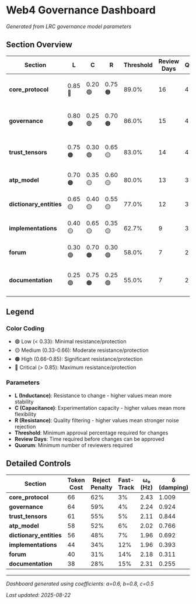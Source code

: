 # Web4 Governance Dashboard

*Generated from LRC governance model parameters*

## Section Overview

| Section | L | C | R | Threshold | Review Days | Quorum | Description |
|---------|---|---|---|-----------|-------------|--------|-------------|
| **core_protocol** | 0.85 🔴 | 0.20 🟢 | 0.75 🟠 | 89.0% | 16 | 4 | Core LCT mechanics and protocol specifications |
| **governance** | 0.80 🟠 | 0.25 🟢 | 0.70 🟠 | 86.0% | 15 | 4 | LRC governance model and framework |
| **trust_tensors** | 0.75 🟠 | 0.30 🟢 | 0.65 🟡 | 83.0% | 14 | 4 | T3 and V3 tensor definitions and calculations |
| **atp_model** | 0.70 🟠 | 0.35 🟡 | 0.60 🟡 | 80.0% | 13 | 3 | ATP/ADP energy flow and value creation |
| **dictionary_entities** | 0.65 🟡 | 0.40 🟡 | 0.55 🟡 | 77.0% | 12 | 3 | Dictionary entities and translation trust |
| **implementations** | 0.40 🟡 | 0.65 🟡 | 0.35 🟡 | 62.7% | 9 | 3 | Code examples and reference implementations |
| **forum** | 0.30 🟢 | 0.70 🟠 | 0.30 🟢 | 58.0% | 7 | 2 | Community discussions and proposals |
| **documentation** | 0.25 🟢 | 0.75 🟠 | 0.25 🟢 | 55.0% | 7 | 2 | READMEs, guides, and explanatory content |

## Legend

### Color Coding
- 🟢 Low (< 0.33): Minimal resistance/protection
- 🟡 Medium (0.33-0.66): Moderate resistance/protection
- 🟠 High (0.66-0.85): Significant resistance/protection
- 🔴 Critical (> 0.85): Maximum resistance/protection

### Parameters
- **L (Inductance)**: Resistance to change - higher values mean more stability
- **C (Capacitance)**: Experimentation capacity - higher values mean more flexibility
- **R (Resistance)**: Quality filtering - higher values mean stronger noise rejection
- **Threshold**: Minimum approval percentage required for changes
- **Review Days**: Time required before changes can be approved
- **Quorum**: Minimum number of reviewers required

## Detailed Controls

| Section | Token Cost | Reject Penalty | Fast-Track | ω₀ (Hz) | δ (damping) |
|---------|------------|----------------|------------|---------|-------------|
| **core_protocol** | 66 | 62% | 3% | 2.43 | 1.009 |
| **governance** | 64 | 59% | 4% | 2.24 | 0.924 |
| **trust_tensors** | 61 | 55% | 5% | 2.11 | 0.844 |
| **atp_model** | 58 | 52% | 6% | 2.02 | 0.766 |
| **dictionary_entities** | 56 | 48% | 7% | 1.96 | 0.692 |
| **implementations** | 44 | 34% | 12% | 1.96 | 0.393 |
| **forum** | 40 | 31% | 14% | 2.18 | 0.311 |
| **documentation** | 38 | 28% | 15% | 2.31 | 0.255 |

---

*Dashboard generated using coefficients: a=0.6, b=0.8, c=0.5*

*Last updated: 2025-08-22*